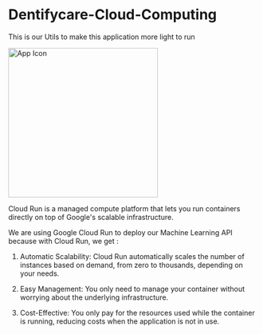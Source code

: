 # Dentifycare-Cloud-Computing

This is our Utils to make this application more light to run

<img src=https://github.com/Dentifycare/Dentifycare-Cloud-Computing/blob/main/google-cloud-run-logo.png alt="App Icon" width="300"/>

Cloud Run is a managed compute platform that lets you run containers directly on top of Google's scalable infrastructure.

We are using Google Cloud Run to deploy our Machine Learning API because with Cloud Run, we get :

1. Automatic Scalability: Cloud Run automatically scales the number of instances based on demand, from zero to thousands, depending on your needs.

2. Easy Management: You only need to manage your container without worrying about the underlying infrastructure.

3. Cost-Effective: You only pay for the resources used while the container is running, reducing costs when the application is not in use.
